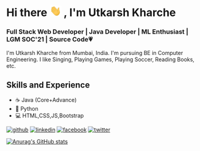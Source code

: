 # Hi there <img src="https://github.com/UKROCKZ/UKROCKZ/blob/main/Resources/wave.gif" width="30px"> , I'm Utkarsh Kharche
### Full Stack Web Developer | Java Developer | ML Enthusiast | LGM SOC'21 | Source Code:heartpulse:
I'm Utkarsh Kharche from Mumbai, India. I'm pursuing BE in Computer Engineering. I like Singing, Playing Games, Playing Soccer, Reading Books, etc.

## Skills and Experience
* ☕ Java (Core+Advance)
* 🐍 Python
* 💻 HTML,CSS,JS,Bootstrap


[<img src='https://cdn.jsdelivr.net/npm/simple-icons@3.0.1/icons/github.svg' alt='github' height='40'>](https://github.com/UKROCKZ)  [<img src='https://cdn.jsdelivr.net/npm/simple-icons@3.0.1/icons/linkedin.svg' alt='linkedin' height='40'>](https://www.linkedin.com/in/utkarsh-kharche-a229b2175/)  [<img src='https://cdn.jsdelivr.net/npm/simple-icons@3.0.1/icons/facebook.svg' alt='facebook' height='40'>](https://www.facebook.com/utkarsh.kharche.5)  [<img src='https://cdn.jsdelivr.net/npm/simple-icons@3.0.1/icons/twitter.svg' alt='twitter' height='40'>](https://twitter.com/UtkarshKharche2)  


[![Anurag's GitHub stats](https://github-readme-stats.vercel.app/api?username=UKROCKZ)](https://github.com/anuraghazra/github-readme-stats)
